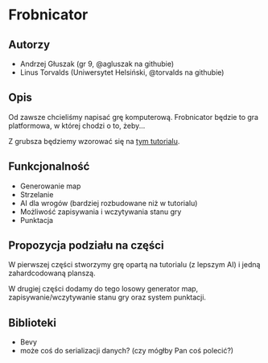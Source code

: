 # Frobnicator

## Autorzy
- Andrzej Głuszak (gr 9, @agluszak na githubie)
- Linus Torvalds (Uniwersytet Helsiński, @torvalds na githubie)

## Opis
Od zawsze chcieliśmy napisać grę komputerową.
Frobnicator będzie to gra platformowa, w której chodzi o to, żeby...

Z grubsza będziemy wzorować się na [tym tutorialu](https://dev.to/sbelzile/rust-platformer-part-1-bevy-and-ecs-2pci).

## Funkcjonalność
- Generowanie map
- Strzelanie
- AI dla wrogów (bardziej rozbudowane niż w tutorialu)
- Możliwość zapisywania i wczytywania stanu gry
- Punktacja

## Propozycja podziału na części
W pierwszej części stworzymy grę opartą na tutorialu (z lepszym AI) i jedną zahardcodowaną planszą.

W drugiej części dodamy do tego losowy generator map, zapisywanie/wczytywanie stanu gry oraz system punktacji.

## Biblioteki
- Bevy
- może coś do serializacji danych? (czy mógłby Pan coś polecić?)
